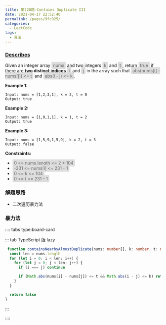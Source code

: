 ```yaml
---
title: 第220题-Contains Duplicate III
date: 2021-04-17 22:52:40
permalink: /pages/9fc925/
categories:
  - LeetCode
tags:
  - 算法
---
```


### [Describes](https://leetcode-cn.com/problems/contains-duplicate-iii/)

Given an integer array <span style="background: #ddd; color: #666; padding: 3px 5px; border-radius: 2px;">nums</span> and two integers <span style="background: #ddd; color: #666; padding: 3px 5px; border-radius: 2px;">k</span> and <span style="background: #ddd; color: #666; padding: 3px 5px; border-radius: 2px;">t</span>, return <span style="background: #ddd; color: #666; padding: 3px 5px; border-radius: 2px;">true</span> if there are **two distinct indices** <span style="background: #ddd; color: #666; padding: 3px 5px; border-radius: 2px;">i</span> and <span style="background: #ddd; color: #666; padding: 3px 5px; border-radius: 2px;">j</span> in the array such that <span style="background: #ddd; color: #666; padding: 3px 5px; border-radius: 2px;">abs(nums[i] - nums[j]) <= t</span> and <span style="background: #ddd; color: #666; padding: 3px 5px; border-radius: 2px;">abs(i - j) <= k</span>.


<!-- more -->

**Example 1:**

```
Input: nums = [1,2,3,1], k = 3, t = 0
Output: true
```

**Example 2:**

```
Input: nums = [1,0,1,1], k = 1, t = 2
Output: true
```

**Example 3:**

```
Input: nums = [1,5,9,1,5,9], k = 2, t = 3
Output: false
```

**Constraints:**

- <span style="background: #ddd; color: #666; padding: 3px 5px; border-radius: 2px;">0 <= nums.length <= 2 * 104</span>
- <span style="background: #ddd; color: #666; padding: 3px 5px; border-radius: 2px;">-231 <= nums[i] <= 231 - 1</span>
- <span style="background: #ddd; color: #666; padding: 3px 5px; border-radius: 2px;">0 <= k <= 104</span>
- <span style="background: #ddd; color: #666; padding: 3px 5px; border-radius: 2px;">0 <= t <= 231 - 1</span>

### 解题思路

- 二次遍历暴力法

### 暴力法

:::: tabs type:board-card

::: tab TypeScript 版 lazy

```TypeScript
 function containsNearbyAlmostDuplicate(nums: number[], k: number, t: number): boolean {
  const len = nums.length
  for (let i = 0; i < len; i++) {
    for (let j = 0; j < len; j++) {
      if (i === j) continue

      if (Math.abs(nums[i] - nums[j]) <= t && Math.abs(i - j) <= k) return true
    }
  }

  return false
}
```

:::

::::